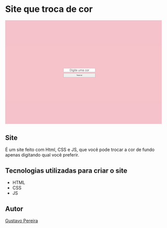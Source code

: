 # Site que troca de cor

![](./img/site.png)

## Site
É um site feito com Html, CSS e JS, que você pode trocar a cor de fundo apenas digitando qual você preferir.

## Tecnologias utilizadas para criar o site
* HTML
* CSS
* JS

## Autor
[Gustavo Pereira](https://www.linkedin.com/in/gustavo-pereira-dev-redes)
